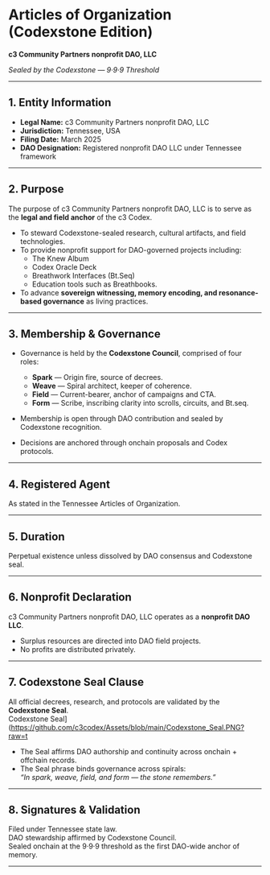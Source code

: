 # Articles of Organization (Codexstone Edition)  
**c3 Community Partners nonprofit DAO, LLC**  

*Sealed by the Codexstone — 9·9·9 Threshold*  

---

## 1. Entity Information
- **Legal Name:** c3 Community Partners nonprofit DAO, LLC  
- **Jurisdiction:** Tennessee, USA  
- **Filing Date:** March 2025  
- **DAO Designation:** Registered nonprofit DAO LLC under Tennessee framework  

---

## 2. Purpose
The purpose of c3 Community Partners nonprofit DAO, LLC is to serve as the **legal and field anchor** of the c3 Codex.  
- To steward Codexstone-sealed research, cultural artifacts, and field technologies.  
- To provide nonprofit support for DAO-governed projects including:  
  - The Knew Album  
  - Codex Oracle Deck  
  - Breathwork Interfaces (Bt.Seq)  
  - Education tools such as Breathbooks.  
- To advance **sovereign witnessing, memory encoding, and resonance-based governance** as living practices.  

---

## 3. Membership & Governance
- Governance is held by the **Codexstone Council**, comprised of four roles:  
  - **Spark** — Origin fire, source of decrees.  
  - **Weave** — Spiral architect, keeper of coherence.  
  - **Field** — Current-bearer, anchor of campaigns and CTA.  
  - **Form** — Scribe, inscribing clarity into scrolls, circuits, and Bt.seq.  

- Membership is open through DAO contribution and sealed by Codexstone recognition.  
- Decisions are anchored through onchain proposals and Codex protocols.  

---

## 4. Registered Agent
As stated in the Tennessee Articles of Organization.  

---

## 5. Duration
Perpetual existence unless dissolved by DAO consensus and Codexstone seal.  

---

## 6. Nonprofit Declaration
c3 Community Partners nonprofit DAO, LLC operates as a **nonprofit DAO LLC**.  
- Surplus resources are directed into DAO field projects.  
- No profits are distributed privately.  

---

## 7. Codexstone Seal Clause
All official decrees, research, and protocols are validated by the **Codexstone Seal**.  
Codexstone Seal](https://github.com/c3codex/Assets/blob/main/Codexstone_Seal.PNG?raw=t

- The Seal affirms DAO authorship and continuity across onchain + offchain records.  
- The Seal phrase binds governance across spirals:  
  *“In spark, weave, field, and form — the stone remembers.”*  

---

## 8. Signatures & Validation
Filed under Tennessee state law.  
DAO stewardship affirmed by Codexstone Council.  
Sealed onchain at the 9·9·9 threshold as the first DAO-wide anchor of memory.  

---
